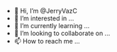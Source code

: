 - 👋 Hi, I’m @JerryVazC
- 👀 I’m interested in ...
- 🌱 I’m currently learning ...
- 💞️ I’m looking to collaborate on ...
- 📫 How to reach me ...

<!---
JerryVazC/JerryVazC is a ✨ special ✨ repository because its `README.md` (this file) appears on your GitHub profile.
You can click the Preview link to take a look at your changes.
--->
